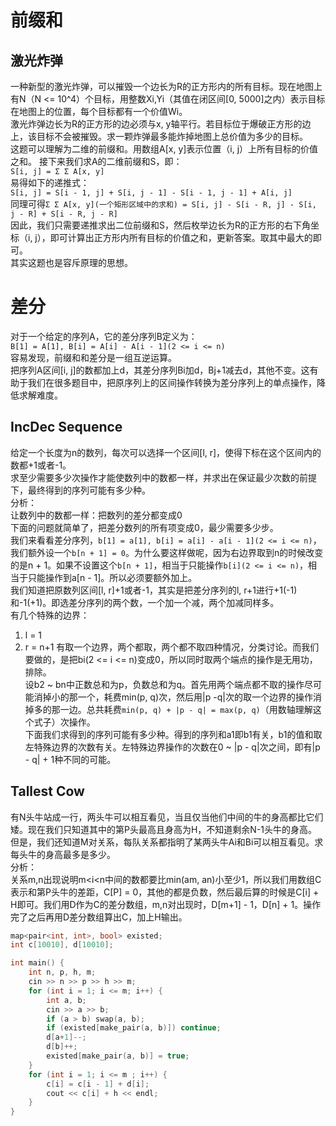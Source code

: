 # 前缀和
## 激光炸弹
一种新型的激光炸弹，可以摧毁一个边长为R的正方形内的所有目标。现在地图上有N（N <= 10^4）个目标，用整数Xi,Yi（其值在闭区间[0, 5000]之内）表示目标在地图上的位置，每个目标都有一个价值Wi。  
激光炸弹边长为R的正方形的边必须与x, y轴平行。若目标位于爆破正方形的边上，该目标不会被摧毁。求一颗炸弹最多能炸掉地图上总价值为多少的目标。  
这题可以理解为二维的前缀和。用数组A[x, y]表示位置（i, j）上所有目标的价值之和。
接下来我们求A的二维前缀和S，即：  
`S[i, j] = Σ Σ A[x, y]`  
易得如下的递推式：  
`S[i, j] = S[i - 1, j] + S[i, j - 1] - S[i - 1, j - 1] + A[i, j]`  
同理可得`Σ Σ A[x, y](一个矩形区域中的求和) = S[i, j] - S[i - R, j] - S[i, j - R] + S[i - R, j - R]`  
因此，我们只需要递推求出二位前缀和S，然后枚举边长为R的正方形的右下角坐标（i, j），即可计算出正方形内所有目标的价值之和，更新答案。取其中最大的即可。  
其实这题也是容斥原理的思想。

# 差分
对于一个给定的序列A，它的差分序列B定义为：  
`B[1] = A[1], B[i] = A[i] - A[i - 1](2 <= i <= n)`  
容易发现，前缀和和差分是一组互逆运算。  
把序列A区间[i, j]的数都加上d，其差分序列Bi加d，Bj+1减去d，其他不变。这有助于我们在很多题目中，把原序列上的区间操作转换为差分序列上的单点操作，降低求解难度。
## IncDec Sequence
给定一个长度为n的数列，每次可以选择一个区间[l, r]，使得下标在这个区间内的数都+1或者-1。  
求至少需要多少次操作才能使数列中的数都一样，并求出在保证最少次数的前提下，最终得到的序列可能有多少种。  
分析：  
让数列中的数都一样：把数列的差分都变成0  
下面的问题就简单了，把差分数列的所有项变成0，最少需要多少步。  
我们来看看差分序列，`b[1] = a[1], b[i] = a[i] - a[i - 1](2 <= i <= n)`，我们额外设一个`b[n + 1] = 0`。为什么要这样做呢，因为右边界取到n的时候改变的是n + 1。如果不设置这个`b[n + 1]`，相当于只能操作`b[i](2 <= i <= n)`，相当于只能操作到a[n - 1]。所以必须要额外加上。  
我们知道把原数列区间[l, r]+1或者-1，其实是把差分序列的l, r+1进行+1(-1)和-1(+1)。即选差分序列的两个数，一个加一个减，两个加减同样多。  
有几个特殊的边界：  
1. l = 1
2. r = n+1
有取一个边界，两个都取，两个都不取四种情况，分类讨论。而我们要做的，是把bi(2 <= i <= n)变成0，所以同时取两个端点的操作是无用功，排除。  
设b2 ~ bn中正数总和为p，负数总和为q。首先用两个端点都不取的操作尽可能消掉小的那一个，耗费min(p, q)次，然后用|p -q|次的取一个边界的操作消掉多的那一边。总共耗费`min(p, q) + |p - q| = max(p, q)`（用数轴理解这个式子）次操作。  
下面我们求得到的序列可能有多少种。得到的序列和a1即b1有关，b1的值和取左特殊边界的次数有关。左特殊边界操作的次数在0 ~ |p - q|次之间，即有|p - q| + 1种不同的可能。  
## Tallest Cow
有N头牛站成一行，两头牛可以相互看见，当且仅当他们中间的牛的身高都比它们矮。现在我们只知道其中的第P头最高且身高为H，不知道剩余N-1头牛的身高。但是，我们还知道M对关系，每队关系都指明了某两头牛Ai和Bi可以相互看见。求每头牛的身高最多是多少。  
分析：  
关系m,n出现说明m<i<n中间的数都要比min(am, an)小至少1，所以我们用数组C表示和第P头牛的差距，C[P] = 0，其他的都是负数，然后最后算的时候是C[i] + H即可。我们用D作为C的差分数组，m,n对出现时，D[m+1] - 1，D[n] + 1。操作完了之后再用D差分数组算出C，加上H输出。
```cpp
map<pair<int, int>, bool> existed;
int c[10010], d[10010];

int main() {
	int n, p, h, m;
	cin >> n >> p >> h >> m;
	for (int i = 1; i <= m; i++) {
		int a, b;
		cin >> a >> b;
		if (a > b) swap(a, b);
		if (existed[make_pair(a, b)]) continue;
		d[a+1]--;
		d[b]++;
		existed[make_pair(a, b)] = true;
	}
	for (int i = 1; i <= m ; i++) {
		c[i] = c[i - 1] + d[i];
		cout << c[i] + h << endl;
	}
}
```

